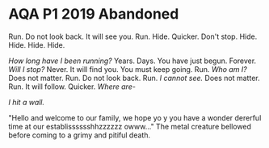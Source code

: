 # AQA P1 2019 Abandoned

Run. Do not look back. It will see you. Run. Hide. Quicker. Don't stop. Hide. Hide. Hide. Hide.

_How long have I been running?_ Years. Days. You have just begun. Forever.
_Will I stop?_ Never. It will find you. You must keep going. 
Run.
_Who am I?_ Does not matter. Run. Do not look back. Run.
_I cannot see._ Does not matter. Run. It will follow. Quicker.
_Where are-_ 

_I hit a wall._ 

"Hello and welcome to our family, we hope yo y you have a wonder dererful time at our establisssssshhzzzzzz owww..." The metal creature bellowed before coming to a grimy and pitiful death.

